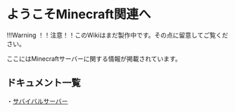 # ようこそMinecraft関連へ

!!!Warning
    ！！注意！！このWikiはまだ製作中です。その点に留意してご覧ください。

ここにはMinecraftサーバーに関する情報が掲載されています。

## ドキュメント一覧

・[サバイバルサーバー](./survival)
